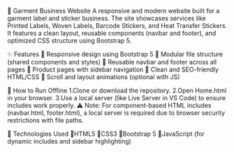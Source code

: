 🧵 Garment Business Website
A responsive and modern website built for a garment label and sticker business. The site showcases services like Printed Labels, Woven Labels, Barcode Stickers, and Heat Transfer Stickers. It features a clean layout, reusable components (navbar and footer), and optimized CSS structure using Bootstrap 5.


✨ Features
    🔹 Responsive design using Bootstrap 5
    🔹 Modular file structure (shared components and styles)
    🔹 Reusable navbar and footer across all pages
    🔹 Product pages with sidebar navigation
    🔹 Clean and SEO-friendly HTML/CSS
    🔹 Scroll and layout animations (optional with JS)


🚀 How to Run Offline
      1.Clone or download the repository.
      2.Open Home.html in your browser.
      3.Use a local server (like Live Server in VS Code) to ensure includes work properly.
⚠️ Note: For component-based HTML includes (navbar.html, footer.html), a local server is required due to browser security restrictions with file paths.


🔧 Technologies Used
      🔹HTML5
      🔹CSS3
      🔹Bootstrap 5
      🔹JavaScript (for dynamic includes and sidebar highlighting)



